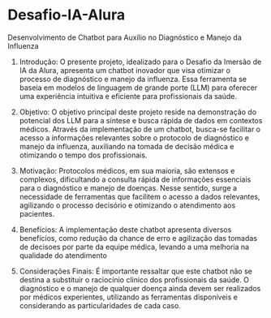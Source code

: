 # Desafio-IA-Alura
Desenvolvimento de Chatbot para Auxílio no Diagnóstico e Manejo da Influenza

1. Introdução:
O presente projeto, idealizado para o Desafio da Imersão de IA da Alura, apresenta um chatbot inovador que visa otimizar o processo de diagnóstico e manejo da influenza. Essa ferramenta se baseia em modelos de linguagem de grande porte (LLM) para oferecer uma experiência intuitiva e eficiente para profissionais da saúde.

2. Objetivo:
O objetivo principal deste projeto reside na demonstração do potencial dos LLM para a síntese e busca rápida de dados em contextos médicos. Através da implementação de um chatbot, busca-se facilitar o acesso a informações relevantes sobre o protocolo de diagnóstico e manejo da influenza, auxiliando na tomada de decisão médica e otimizando o tempo dos profissionais.

3. Motivação:
Protocolos médicos, em sua maioria, são extensos e complexos, dificultando a consulta rápida de informações essenciais para o diagnóstico e manejo de doenças. Nesse sentido, surge a necessidade de ferramentas que facilitem o acesso a dados relevantes, agilizando o processo decisório e otimizando o atendimento aos pacientes.
 
4. Benefícios:
A implementação deste chatbot apresenta diversos benefícios, como redução da chance de erro e agilização das tomadas de decisoes por parte da equipe médica, levando a uma melhoria na qualidade do atendimento

6. Considerações Finais:
É importante ressaltar que este chatbot não se destina a substituir o raciocínio clínico dos profissionais da saúde. O diagnóstico e o manejo de qualquer doença ainda devem ser realizados por médicos experientes, utilizando as ferramentas disponíveis e considerando as particularidades de cada caso.

